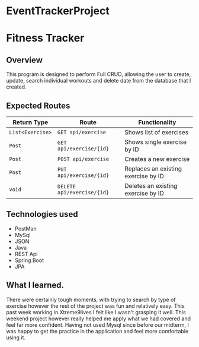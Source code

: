 # EventTrackerProject

# Fitness Tracker

## Overview
This program is designed to perform Full CRUD, allowing the user to create, update, search individual workouts and delete date from the database that I created.

## Expected Routes
| Return Type       | Route                    | Functionality                      |
|-------------------|--------------------------|------------------------------------|
| `List<Exercise>`  |`GET api/exercise`        | Shows list of exercises            |
| `Post`            |`GET api/exercise/{id}`   | Shows single exercise by ID        |
| `Post`            |`POST api/exercise`       | Creates a new exercise             |
| `Post`            |`PUT api/exercise/{id}`   | Replaces an existing exercise by ID|
| `void`            |`DELETE api/exercise/{id}`| Deletes an existing exercise by ID |

## Technologies used
* PostMan
* MySql
* JSON
* Java
* REST Api
* Spring Boot
* JPA


## What I learned.
There were certainly tough moments, with trying to search by type of exercise however the rest of the project was fun and relatively easy. This past week working in Xtreme9lives I felt like I wasn't grasping it well. This weekend project however really helped me apply what we had covered and feel far more confident. Having not used Mysql since before our midterm, I was happy to get the practice in the application and feel more comfortable using it.
